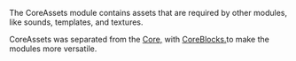The CoreAssets module contains assets that are required by other modules, like sounds, templates, and textures.

CoreAssets was separated from the [Core,](https://github.com/MovingBlocks/Terasology/tree/develop/modules/Core) with [CoreBlocks.](https://github.com/Terasology/CoreBlocks)to make the modules more versatile.
